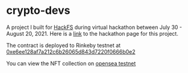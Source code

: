 # crypto-devs

A project I built for [HackFS](https://fs.ethglobal.co/) during virtual hackathon between July 30 - August 20, 2021. Here is a [link](https://showcase.ethglobal.co/hackfs2021/crypto-devs-nft) to the hackathon page for this project.

The contract is deployed to Rinkeby testnet at [0xe6ee128af7a212c6b26065d843d7220f0666b0e2](https://rinkeby.etherscan.io/address/0xe6ee128af7a212c6b26065d843d7220f0666b0e2)

You can view the NFT collection on [opensea testnet](https://testnets.opensea.io/collection/crypto-devs)
